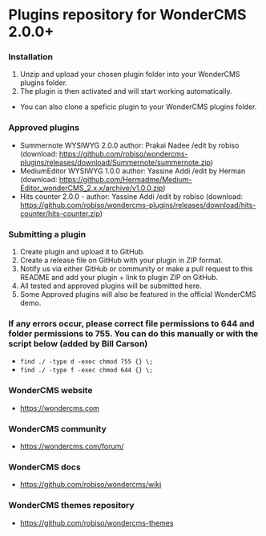 # Plugins repository for WonderCMS 2.0.0+

### Installation
1. Unzip and upload your chosen plugin folder into your WonderCMS plugins folder.
2. The plugin is then activated and will start working automatically.
- You can also clone a speficic plugin to your WonderCMS plugins folder.

### Approved plugins
- Summernote WYSIWYG 2.0.0 author: Prakai Nadee /edit by robiso (download: https://github.com/robiso/wondercms-plugins/releases/download/Summernote/summernote.zip)
- MediumEditor WYSIWYG 1.0.0 author: Yassine Addi /edit by Herman (download: https://github.com/Hermadme/Medium-Editor_wonderCMS_2.x.x/archive/v1.0.0.zip)
- Hits counter 2.0.0 - author: Yassine Addi /edit by robiso (download: https://github.com/robiso/wondercms-plugins/releases/download/hits-counter/hits-counter.zip)

### Submitting a plugin
1. Create plugin and upload it to GitHub.
2. Create a release file on GitHub with your plugin in ZIP format.
3. Notify us via either GitHub or community or make a pull request to this README and add your plugin + link to plugin ZIP on GitHub.
4. All tested and approved plugins will be submitted here.
5. Some Approved plugins will also be featured in the official WonderCMS demo.

### If any errors occur, please correct file permissions to 644 and folder permissions to 755. You can do this manually or with the script below (added by Bill Carson)
  - `find ./ -type d -exec chmod 755 {} \;`
  - `find ./ -type f -exec chmod 644 {} \;`

### WonderCMS website
- https://wondercms.com

### WonderCMS community
- https://wondercms.com/forum/

### WonderCMS docs
- https://github.com/robiso/wondercms/wiki

### WonderCMS themes repository
- https://github.com/robiso/wondercms-themes

